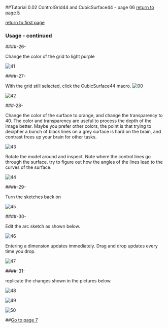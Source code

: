##Tutorial 0.02 ControlGrid44 and CubicSurface44 - page 06
[return to page 5](https://github.com/edwardvmills/NURBSlib_EVM/blob/gh-pages/Tutorial%200.02%20ControlGrid44%20and%20CubicSurface44%20-%20page%2005.md)

[return to first page](https://github.com/edwardvmills/NURBSlib_EVM/blob/gh-pages/Tutorial%200.02%20ControlGrid44%20and%20CubicSurface44%20-%20page%2001.md)
### Usage - continued

####-26-

Change the color of the grid to light purple

![41](https://github.com/edwardvmills/NURBSlib_EVM/blob/master/Tutorial%20Models/ControlGridd44%20and%20CubicSurface44/ControlGrid44%20and%20CubicSurface44%2041.png?raw=true)

####-27-

With the grid still selected, click the CubicSurface44 macro.
![00](https://github.com/edwardvmills/NURBSlib_EVM/blob/master/icons/CubicSurface44.png?raw=true)

![42](https://github.com/edwardvmills/NURBSlib_EVM/blob/master/Tutorial%20Models/ControlGridd44%20and%20CubicSurface44/ControlGrid44%20and%20CubicSurface44%2042.png?raw=true)

###-28-

Change the color of the surface to orange, and change the transparency to 40. The color and transparency are useful to process the depth of the image better. Maybe you prefer other colors, the point is that trying to decipher a bunch of black lines on a grey surface is hard on the brain, and contrast frees up your brain for other tasks.

![43](https://github.com/edwardvmills/NURBSlib_EVM/blob/master/Tutorial%20Models/ControlGridd44%20and%20CubicSurface44/ControlGrid44%20and%20CubicSurface44%2043.png?raw=true)

Rotate the model around and inspect. Note where the control lines go through the surface. try to figure out how the angles of the lines lead to the curves of the surface.

![44](https://github.com/edwardvmills/NURBSlib_EVM/blob/master/Tutorial%20Models/ControlGridd44%20and%20CubicSurface44/ControlGrid44%20and%20CubicSurface44%2044.png?raw=true)


####-29-

Turn the sketches back on

![45](https://github.com/edwardvmills/NURBSlib_EVM/blob/master/Tutorial%20Models/ControlGridd44%20and%20CubicSurface44/ControlGrid44%20and%20CubicSurface44%2045.png?raw=true)

####-30-

Edit the arc sketch as shown below.

![46](https://github.com/edwardvmills/NURBSlib_EVM/blob/master/Tutorial%20Models/ControlGridd44%20and%20CubicSurface44/ControlGrid44%20and%20CubicSurface44%2046.png?raw=true)

Entering a dimension updates immediately. Drag and drop updates every time you drop.

![47](https://github.com/edwardvmills/NURBSlib_EVM/blob/master/Tutorial%20Models/ControlGridd44%20and%20CubicSurface44/ControlGrid44%20and%20CubicSurface44%2047.png?raw=true)

####-31- 

replicate the changes shown in the pictures below.

![48](https://github.com/edwardvmills/NURBSlib_EVM/blob/master/Tutorial%20Models/ControlGridd44%20and%20CubicSurface44/ControlGrid44%20and%20CubicSurface44%2048.png?raw=true)

![49](https://github.com/edwardvmills/NURBSlib_EVM/blob/master/Tutorial%20Models/ControlGridd44%20and%20CubicSurface44/ControlGrid44%20and%20CubicSurface44%2049.png?raw=true)

![50](https://github.com/edwardvmills/NURBSlib_EVM/blob/master/Tutorial%20Models/ControlGridd44%20and%20CubicSurface44/ControlGrid44%20and%20CubicSurface44%2050.png?raw=true)

##[Go to page 7](https://github.com/edwardvmills/NURBSlib_EVM/blob/gh-pages/Tutorial%200.02%20ControlGrid44%20and%20CubicSurface44%20-%20page%2007.md)

